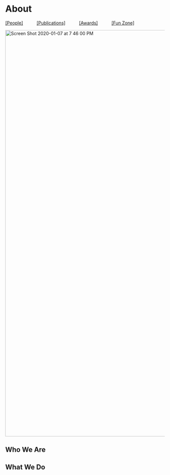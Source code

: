 # About
[[People]](https://crisclab.github.io/People/)&nbsp;&nbsp;&nbsp;&nbsp;&nbsp;&nbsp;&nbsp;&nbsp;&nbsp;&nbsp;
[[Publications]](https://crisclab.github.io/Publications/)&nbsp;&nbsp;&nbsp;&nbsp;&nbsp;&nbsp;&nbsp;&nbsp;&nbsp;&nbsp;
[[Awards]](https://crisclab.github.io/Awards/)&nbsp;&nbsp;&nbsp;&nbsp;&nbsp;&nbsp;&nbsp;&nbsp;&nbsp;&nbsp;
[[Fun Zone]](https://crisclab.github.io/Fun-Zone/)


<img width="1280" alt="Screen Shot 2020-01-07 at 7 46 00 PM" src="https://user-images.githubusercontent.com/59631555/71943537-9a295480-3186-11ea-9c85-94e7df31e95d.png">

## Who We Are

  
## What We Do







  
 

